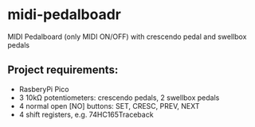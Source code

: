 # midi-pedalboadr
MIDI Pedalboard (only MIDI ON/OFF) with crescendo pedal and swellbox pedals

## Project requirements:
- RasberyPi Pico
- 3 10kΩ potentiometers: crescendo pedals, 2 swellbox pedals
- 4 normal open [NO] buttons: SET, CRESC, PREV, NEXT
- 4 shift registers, e.g. 74HC165Traceback
